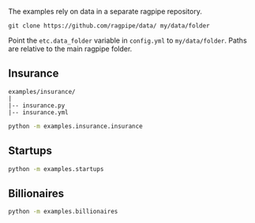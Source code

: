 The examples rely on data in a separate ragpipe repository. 

```
git clone https://github.com/ragpipe/data/ my/data/folder
```

Point the `etc.data_folder` variable in `config.yml` to `my/data/folder`. Paths are relative to the main ragpipe folder.

## Insurance 

```
examples/insurance/
|
|-- insurance.py
|-- insurance.yml
```

```bash 
python -m examples.insurance.insurance
```

## Startups

```bash 
python -m examples.startups
```


## Billionaires

```bash 
python -m examples.billionaires
```